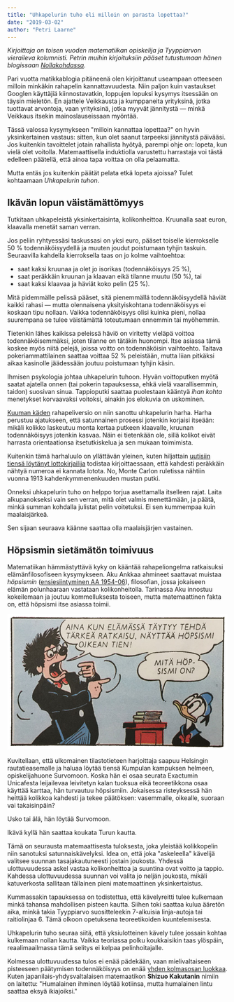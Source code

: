 ```yaml
---
title: "Uhkapelurin tuho eli milloin on parasta lopettaa?"
date: "2019-03-02"
author: "Petri Laarne"
---
```


_Kirjoittaja on toisen vuoden matematiikan opiskelija ja Tyyppiarvon vieraileva kolumnisti. Petrin muihin kirjoituksiin pääset tutustumaan hänen blogissaan_ [_Nollakohdassa_](https://www.nollakohta.fi/)_._

Pari vuotta matikkablogia pitäneenä olen kirjoittanut useampaan otteeseen milloin minkäkin rahapelin kannattavuudesta. Niin paljon kuin vastaukset Googlen käyttäjiä kiinnostavatkin, loppujen lopuksi kysymys itsessään on täysin mieletön. En ajattele Veikkausta ja kumppaneita yrityksinä, jotka tuottavat arvontoja, vaan yrityksinä, jotka myyvät jännitystä — minkä Veikkaus itsekin mainoslauseissaan myöntää.

Tässä valossa kysymykseen "milloin kannattaa lopettaa?" on hyvin yksinkertainen vastaus: sitten, kun olet saanut tarpeeksi jännitystä päivääsi. Jos kuitenkin tavoittelet jotain rahallista hyötyä, parempi ohje on: lopeta, kun vielä olet voitolla. Matemaattisella induktiolla varustettu harrastaja voi tästä edelleen päätellä, että ainoa tapa voittaa on olla pelaamatta.

Mutta entäs jos kuitenkin päätät pelata etkä lopeta ajoissa? Tulet kohtaamaan _Uhkapelurin tuhon_.

## Ikävän lopun väistämättömyys

Tutkitaan uhkapeleistä yksinkertaisinta, kolikonheittoa.
Kruunalla saat euron, klaavalla menetät saman verran.

Jos peliin ryhtyessäsi taskussasi on yksi euro, pääset toiselle kierrokselle 50 % todennäköisyydellä ja muuten joudut poistumaan tyhjin taskuin.
Seuraavilla kahdella kierroksella taas on jo kolme vaihtoehtoa:

- saat kaksi kruunaa ja olet jo isorikas (todennäköisyys 25 %),
- saat peräkkäin kruunan ja klaavan eikä tilanne muutu (50 %), tai
- saat kaksi klaavaa ja häviät koko pelin (25 %).

Mitä pidemmälle pelissä pääset, sitä pienemmällä todennäköisyydellä häviät kaikki rahasi — mutta olennaisena yksityiskohtana todennäköisyys ei koskaan tipu nollaan. Vaikka todennäköisyys olisi kuinka pieni, nollaa suurempana se tulee väistämättä toteutumaan ennemmin tai myöhemmin.

Tietenkin lähes kaikissa peleissä häviö on viritetty vieläpä voittoa todennäköisemmäksi, joten tilanne on tätäkin huonompi. Itse asiassa tämä koskee myös niitä pelejä, joissa voitto on todennäköisin vaihtoehto. Taitava pokeriammattilainen saattaa voittaa 52 % peleistään, mutta liian pitkäksi aikaa kasinolle jäädessään joutuu poistumaan tyhjin käsin.

Ihmisen psykologia johtaa uhkapelurin tuhoon. Hyvän voittoputken myötä saatat ajatella onnen (tai pokerin tapauksessa, ehkä vielä vaarallisemmin, taidon) suosivan sinua. Tappioputki saattaa puolestaan kääntyä _ihan kohta_ menetykset korvaavaksi voitoksi, ainakin jos elokuvia on uskominen.

[Kuuman käden](../2017-08-29-kuuma-kasi-koripallossa-ilmio-vai-illuusio/) rahapeliversio on niin sanottu uhkapelurin harha. Harha perustuu ajatukseen, että satunnainen prosessi jotenkin korjaisi itseään: mikäli kolikko laskeutuu monta kertaa putkeen klaavalle, kruunan todennäköisyys jotenkin kasvaa. Näin ei tietenkään ole, sillä kolikot eivät harrasta orientaationsa itsetutkiskelua ja sen mukaan toimimista.

Kuitenkin tämä harhaluulo on yllättävän yleinen, kuten hiljattain [uutisiin tiensä löytänyt lottokirjailija](https://www.mtvuutiset.fi/artikkeli/lottokirjailija-opastaa-omia-voittotodennakoisyyksiaan-voi-parannella-parilla-eri-keinolla-voi-poistaa-tuhansia-vaihtoehtoja/) todistaa kirjoittaessaan, että kahdesti peräkkäin nähtyä numeroa ei kannata lotota. No, Monte Carlon ruletissa nähtiin vuonna 1913 kahdenkymmenenkuuden mustan putki.

Onneksi uhkapelurin tuho on helppo torjua asettamalla itselleen rajat. Laita alkupanokseksi vain sen verran, mitä olet valmis menettämään, ja päätä, minkä summan kohdalla julistat pelin voitetuksi. Ei sen kummempaa kuin maalaisjärkeä.

Sen sijaan seuraava käänne saattaa olla maalaisjärjen vastainen.

## Höpsismin sietämätön toimivuus

Matematiikan hämmästyttävä kyky on kääntää rahapeliongelma ratkaisuksi elämänfilosofiseen kysymykseen. Aku Ankkaa ahmineet saattavat muistaa _höpsismin_ ([ensiesiintyminen AA 1954-06](https://inducks.org/story.php?c=W+WDC+149-01)), filosofian, jossa jokaiseen elämän polunhaaraan vastataan kolikonheitolla. Tarinassa Aku innostuu kokeilemaan ja joutuu kommelluksesta toiseen, mutta matemaattinen fakta on, että höpsismi itse asiassa toimii.

![](./Flipism.jpg)

Kuvitellaan, että ulkomainen tilastotieteen harjoittaja saapuu Helsingin rautatieasemalle ja haluaa löytää tiensä Kumpulan kampuksen helmeen, opiskelijahuone Survomoon. Koska hän ei osaa seurata Exactumin Unicafesta leijailevaa leivitetyn kalan tuoksua eikä teoreetikkona osaa käyttää karttaa, hän turvautuu höpsismiin. Jokaisessa risteyksessä hän heittää kolikkoa kahdesti ja tekee päätöksen: vasemmalle, oikealle, suoraan vai takaisinpäin?

Usko tai älä, hän löytää Survomoon.

Ikävä kyllä hän saattaa koukata Turun kautta.

Tämä on seurausta matemaattisesta tuloksesta, joka yleistää kolikkopelin niin sanotuksi satunnaiskävelyksi. Idea on, että joka "askeleella" kävelijä valitsee suunnan tasajakautuneesti jostain joukosta. Yhdessä ulottuvuudessa askel vastaa kolikonheittoa ja suuntina ovat voitto ja tappio. Kahdessa ulottuvuudessa suunnan voi valita jo neljän joukosta, mikäli katuverkosta sallitaan tällainen pieni matemaattinen yksinkertaistus.

Kummassakin tapauksessa on todistettua, että kävelyreitti tulee kulkemaan minkä tahansa mahdollisen pisteen kautta. Siihen toki saattaa kulua ääretön aika, minkä takia Tyyppiarvo suositteleekin 7-alkuisia linja-autoja tai raitiolinjaa 6. Tämä olkoon opetuksena teoreetikoiden kuuntelemisesta.

Uhkapelurin tuho seuraa siitä, että yksiulotteinen kävely tulee jossain kohtaa kulkemaan nollan kautta. Vaikka teoriassa polku koukkaisikin taas ylöspäin, reaalimaailmassa tämä selitys ei kelpaa pelinhoitajalle.

Kolmessa ulottuvuudessa tulos ei enää pädekään, vaan mielivaltaiseen pisteeseen päätymisen todennäköisyys on enää [yhden kolmasosan luokkaa](http://mathworld.wolfram.com/PolyasRandomWalkConstants.html).
Kuten japanilais-yhdysvaltalaisen matemaatikon **Shizuo Kakutanin** nimiin on laitettu: "Humalainen ihminen löytää kotiinsa, mutta humalainen lintu saattaa eksyä ikiajoiksi."
